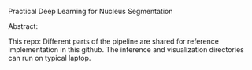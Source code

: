 Practical Deep Learning for Nucleus Segmentation

Abstract:



This repo:
Different parts of the pipeline are shared for reference implementation in this github. 
The inference and visualization directories can run on typical laptop.
